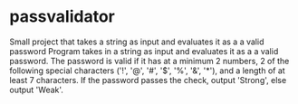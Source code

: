 # passvalidator
Small project that takes a string as input and evaluates it as a a valid password
Program takes in a string as input and evaluates it as a a valid password. The password is valid if it has at a minimum 2 numbers,
2 of the following special characters ('!', '@', '#', '$', '%', '&', '*'), and a length of at least 7 characters.
If the password passes the check, output 'Strong', else output 'Weak'.
